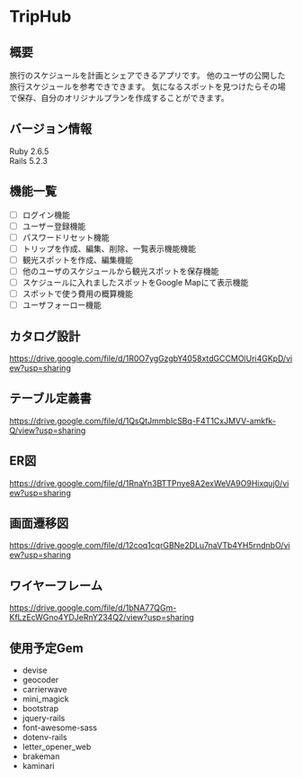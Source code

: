 # TripHub
## 概要
旅行のスケジュールを計画とシェアできるアプリです。
他のユーザの公開した旅行スケジュールを参考できできます。
気になるスポットを見つけたらその場で保存、自分のオリジナルプランを作成することができます。

## バージョン情報
Ruby 2.6.5  
Rails 5.2.3

## 機能一覧
- [ ] ログイン機能
- [ ] ユーザー登録機能
- [ ] パスワードリセット機能
- [ ] トリップを作成、編集、削除、一覧表示機能機能
- [ ] 観光スポットを作成、編集機能
- [ ] 他のユーザのスケジュールから観光スポットを保存機能
- [ ] スケジュールに入れましたスポットをGoogle Mapにて表示機能
- [ ] スポットで使う費用の概算機能
- [ ] ユーザフォーロー機能

## カタログ設計
https://drive.google.com/file/d/1R0O7ygGzgbY4058xtdGCCMOlUri4GKpD/view?usp=sharing

## テーブル定義書
https://drive.google.com/file/d/1QsQtJmmbIcSBq-F4T1CxJMVV-amkfk-Q/view?usp=sharing

## ER図
https://drive.google.com/file/d/1RnaYn3BTTPnye8A2exWeVA9O9Hixquj0/view?usp=sharing

## 画面遷移図
https://drive.google.com/file/d/12coq1cqrGBNe2DLu7naVTb4YH5rndnbO/view?usp=sharing

## ワイヤーフレーム
https://drive.google.com/file/d/1bNA77QGm-KfLzEcWGno4YDJeRnY234Q2/view?usp=sharing

## 使用予定Gem
- devise
- geocoder
- carrierwave
- mini_magick
- bootstrap
- jquery-rails
- font-awesome-sass
- dotenv-rails
- letter_opener_web
- brakeman
- kaminari